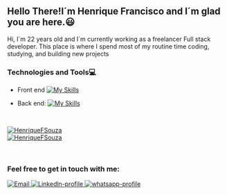 <h2><Strong> Hello There!I´m Henrique Francisco and I´m glad you are here.😃</strong></h2> 

<p>Hi, I´m 22 years old and I´m currently working as a freelancer Full stack developer.
This place is where I spend most of my routine time coding, studying, and building new projects</p>

<h3>Technologies and Tools💻</h3>

- Front end
[![My Skills](https://skillicons.dev/icons?i=html,css,js,react,next,styledcomponents,tailwind,materialui)](https://skillicons.dev)

- Back end:
[![My Skills](https://skillicons.dev/icons?i=nodejs,express,docker,postgres,sequelize,mongodb)](https://skillicons.dev)

<br />

[![HenriqueFSouza](https://github-readme-stats.vercel.app/api/top-langs/?username=HenriqueFSouza&hide=html&layout=compact&theme=dark)](https://github.com/HenriqueFSouza/) 
<br />
[![HenriqueFSouza](https://github-readme-stats.vercel.app/api?username=HenriqueFSouza&theme=dark&show_icons=true)](https://github.com/HenriqueFSouza/)

<br />

<h3> Feel free to get in touch with me:</h3>

<div>
<a href="mailto:henriquesouza432@outlook.com"> <img src="https://img.shields.io/badge/Microsoft_Outlook-0078D4?style=for-the-badge&logo=microsoft-outlook&logoColor=white" alt="Email"> </a> 
<a href='https://www.linkedin.com/in/henrique-francisco-souza/' target="_blank" /> <img src="https://img.shields.io/badge/LinkedIn-0077B5?style=for-the-badge&logo=linkedin&logoColor=white" alt="Linkedln-profile"> </a>  
<a href='https://api.whatsapp.com/send?phone=17996114681'> <img src="https://img.shields.io/badge/WhatsApp-25D366?style=for-the-badge&logo=whatsapp&logoColor=white" alt="whatsapp-profile"> </a>
</div>
